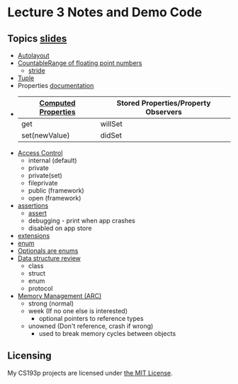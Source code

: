 # Lecture 3 Notes and Demo Code

## Topics [slides](https://drive.google.com/open?id=1q9653aFt1nWU0DG1rzzmmcW0Yu1W28dQ)
* [Autolayout](https://youtu.be/ZbpjTPzf8x4?list=PLPA-ayBrweUzGFmkT_W65z64MoGnKRZMq&t=118)
* [CountableRange of floating point numbers](https://youtu.be/ZbpjTPzf8x4?list=PLPA-ayBrweUzGFmkT_W65z64MoGnKRZMq&t=1276)
  * [stride](https://developer.apple.com/documentation/swift/1641347-stride)
* [Tuple](https://youtu.be/ZbpjTPzf8x4?list=PLPA-ayBrweUzGFmkT_W65z64MoGnKRZMq&t=1370) 
* Properties [documentation](https://developer.apple.com/library/content/documentation/Swift/Conceptual/Swift_Programming_Language/Properties.html#//apple_ref/doc/uid/TP40014097-CH14-ID254)
 * | [Computed Properties](https://youtu.be/ZbpjTPzf8x4?list=PLPA-ayBrweUzGFmkT_W65z64MoGnKRZMq&t=1587) | Stored Properties/Property Observers
   | ---- | ----
   | get | willSet
   | set(newValue) | didSet
* [Access Control](https://youtu.be/ZbpjTPzf8x4?list=PLPA-ayBrweUzGFmkT_W65z64MoGnKRZMq&t=2238)
  * internal (default)
  * private
  * private(set)
  * fileprivate
  * public (framework)
  * open (framework)
* [assertions](https://youtu.be/ZbpjTPzf8x4?list=PLPA-ayBrweUzGFmkT_W65z64MoGnKRZMq&t=2949)
  * [assert](https://developer.apple.com/documentation/swift/1541112-assert)
  * debugging - print when app crashes
  * disabled on app store
* [extensions](https://youtu.be/ZbpjTPzf8x4?list=PLPA-ayBrweUzGFmkT_W65z64MoGnKRZMq&t=3165)
* [enum](https://youtu.be/ZbpjTPzf8x4?list=PLPA-ayBrweUzGFmkT_W65z64MoGnKRZMq&t=3610)
* [Optionals are enums](https://youtu.be/ZbpjTPzf8x4?list=PLPA-ayBrweUzGFmkT_W65z64MoGnKRZMq&t=4296)
* [Data structure review](https://youtu.be/ZbpjTPzf8x4?list=PLPA-ayBrweUzGFmkT_W65z64MoGnKRZMq&t=4543)
  * class
  * struct
  * enum
  * protocol
* [Memory Management (ARC)](https://youtu.be/ZbpjTPzf8x4?list=PLPA-ayBrweUzGFmkT_W65z64MoGnKRZMq&t=4583)
  * strong (normal)
  * week (If no one else is interested)
    * optional pointers to reference types
  * unowned (Don't reference, crash if wrong)
    * used to break memory cycles between objects

## Licensing
My CS193p projects are licensed under [the MIT License](../../LICENSE).
